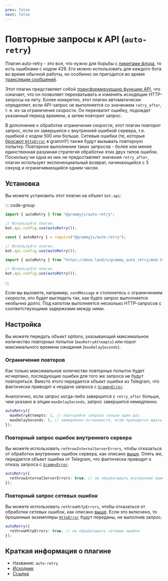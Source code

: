 ```yaml
---
prev: false
next: false
---
```


# Повторные запросы к API (`auto-retry`)

Плагин auto-retry - это все, что нужно для борьбы с [лимитами флуда](../advanced/flood), то есть ошибками с кодом 429.
Его можно использовать для каждого бота во время обычной работы, но особенно он пригодится во время [трансляции сообщений](../advanced/flood#как-транслировать-сообщения).

Этот плагин представляет собой [трансформирующую функцию API](../advanced/transformers), что означает, что он позволяет перехватывать и изменять исходящие HTTP-запросы на лету.
Более конкретно, этот плагин автоматически определяет, если API-запрос не выполняется со значением `retry_after`, т. е. из-за ограничения скорости.
Он перехватит ошибку, подождет указанный период времени, а затем повторит запрос.

В дополнение к обработке ограничения скорости, этот плагин повторит запрос, если он завершился с внутренней ошибкой сервера, т.е. ошибкой с кодом 500 или больше.
Сетевые ошибки (те, которые [бросают `HttpError`](../guide/errors#объект-httperror) в grammY) также будут вызывать повторную попытку.
Повторное выполнение таких запросов - более или менее единственная разумная стратегия обработки этих двух типов ошибок.
Поскольку ни одна из них не предоставляет значения `retry_after`, плагин использует экспоненциальный возврат, начинающийся с 3 секунд и ограничивающийся одним часом.

## Установка

Вы можете установить этот плагин на объект `bot.api`:

::: code-group

```ts [TypeScript]
import { autoRetry } from "@grammyjs/auto-retry";

// Используйте плагин.
bot.api.config.use(autoRetry());
```

```js [JavaScript]
const { autoRetry } = require("@grammyjs/auto-retry");

// Используйте плагин.
bot.api.config.use(autoRetry());
```

```ts [Deno]
import { autoRetry } from "https://deno.land/x/grammy_auto_retry/mod.ts";

// Используйте плагин.
bot.api.config.use(autoRetry());
```

:::

Если вы вызовете, например, `sendMessage` и столкнетесь с ограничением скорости, это будет выглядеть так, как будто запрос выполняется необычно долго.
Под капотом выполняется несколько HTTP-запросов с соответствующими задержками между ними.

## Настройка

Вы можете передать объект options, указывающий максимальное количество повторных попыток (`maxRetryAttempts`) или порог максимального времени ожидания (`maxDelaySeconds`).

### Ограничение повторов

Как только максимальное количество повторных попыток будет исчерпано, последующие ошибки для того же запроса не будут повторяться.
Вместо этого передается объект ошибки из Telegram, что фактически приводит к неудаче запроса с [`GrammyError`](../guide/errors#объект-grammyerror).

Аналогично, если запрос когда-либо завершится с `retry_after` больше, чем указано в опции `maxDelaySeconds`, запрос завершится немедленно.

```ts
autoRetry({
  maxRetryAttempts: 1, // повторяйте запросы только один раз
  maxDelaySeconds: 5, // немедленно остановится, если приходится ждать больше 5 секунд
});
```

### Повторный запрос ошибок внутреннего сервера

Вы можете использовать `rethrowInternalServerErrors`, чтобы отказаться от обработки внутренних ошибок сервера, как описано [выше](#повторные-запросы-к-api-auto-retry).
Опять же, передается объект ошибки от Telegram, что фактически приводит к отказу запроса с [`GrammyError`](../guide/errors#объект-grammyerror).

```ts
autoRetry({
  rethrowInternalServerErrors: true, // не обрабатывать внутренние ошибки сервера
});
```

### Повторный запрос сетевых ошибок

Вы можете использовать `rethrowHttpErrors`, чтобы отказаться от обработки сетевых ошибок, как описано [выше](#повторные-запросы-к-api-auto-retry).
Если это включено, то брошенные экземпляры [`HttpError`](../guide/errors#объект-httperror) будут переданы, не выполнив запрос.

```ts
autoRetry({
  rethrowHttpErrors: true, // не обрабатывать сетевые ошибки
});
```

## Краткая информация о плагине

- Название: `auto-retry`
- [Исходник](https://github.com/grammyjs/auto-retry)
- [Ссылка](/ref/auto-retry/)
